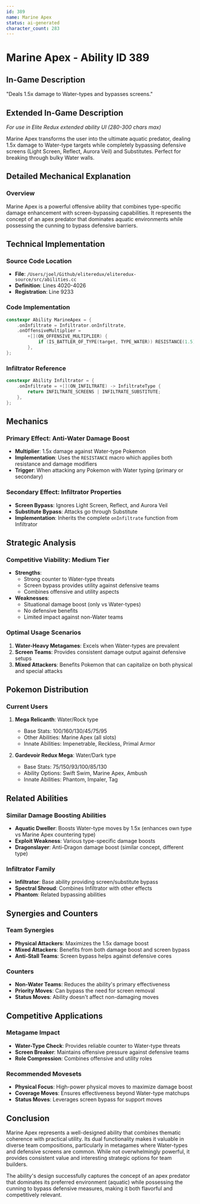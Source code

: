 ```yaml
---
id: 389
name: Marine Apex
status: ai-generated
character_count: 283
---
```


# Marine Apex - Ability ID 389

## In-Game Description
"Deals 1.5x damage to Water-types and bypasses screens."

## Extended In-Game Description
*For use in Elite Redux extended ability UI (280-300 chars max)*

Marine Apex transforms the user into the ultimate aquatic predator, dealing 1.5x damage to Water-type targets while completely bypassing defensive screens (Light Screen, Reflect, Aurora Veil) and Substitutes. Perfect for breaking through bulky Water walls.

## Detailed Mechanical Explanation

### Overview
Marine Apex is a powerful offensive ability that combines type-specific damage enhancement with screen-bypassing capabilities. It represents the concept of an apex predator that dominates aquatic environments while possessing the cunning to bypass defensive barriers.

## Technical Implementation

### Source Code Location
- **File**: `/Users/joel/Github/eliteredux/eliteredux-source/src/abilities.cc`
- **Definition**: Lines 4020-4026
- **Registration**: Line 9233

### Code Implementation
```cpp
constexpr Ability MarineApex = {
    .onInfiltrate = Infiltrator.onInfiltrate,
    .onOffensiveMultiplier =
        +[](ON_OFFENSIVE_MULTIPLIER) {
            if (IS_BATTLER_OF_TYPE(target, TYPE_WATER)) RESISTANCE(1.5);
        },
};
```

### Infiltrator Reference
```cpp
constexpr Ability Infiltrator = {
    .onInfiltrate = +[](ON_INFILTRATE) -> InfiltrateType { 
        return INFILTRATE_SCREENS | INFILTRATE_SUBSTITUTE; 
    },
};
```

## Mechanics

### Primary Effect: Anti-Water Damage Boost
- **Multiplier**: 1.5x damage against Water-type Pokemon
- **Implementation**: Uses the `RESISTANCE` macro which applies both resistance and damage modifiers
- **Trigger**: When attacking any Pokemon with Water typing (primary or secondary)

### Secondary Effect: Infiltrator Properties
- **Screen Bypass**: Ignores Light Screen, Reflect, and Aurora Veil
- **Substitute Bypass**: Attacks go through Substitute
- **Implementation**: Inherits the complete `onInfiltrate` function from Infiltrator

## Strategic Analysis

### Competitive Viability: Medium Tier
- **Strengths**: 
  - Strong counter to Water-type threats
  - Screen bypass provides utility against defensive teams
  - Combines offensive and utility aspects
- **Weaknesses**:
  - Situational damage boost (only vs Water-types)
  - No defensive benefits
  - Limited impact against non-Water teams

### Optimal Usage Scenarios
1. **Water-Heavy Metagames**: Excels when Water-types are prevalent
2. **Screen Teams**: Provides consistent damage output against defensive setups
3. **Mixed Attackers**: Benefits Pokemon that can capitalize on both physical and special attacks

## Pokemon Distribution

### Current Users
1. **Mega Relicanth**: Water/Rock type
   - Base Stats: 100/160/130/45/75/95
   - Other Abilities: Marine Apex (all slots)
   - Innate Abilities: Impenetrable, Reckless, Primal Armor

2. **Gardevoir Redux Mega**: Water/Dark type
   - Base Stats: 75/150/93/100/85/130
   - Ability Options: Swift Swim, Marine Apex, Ambush
   - Innate Abilities: Phantom, Impaler, Tag

## Related Abilities

### Similar Damage Boosting Abilities
- **Aquatic Dweller**: Boosts Water-type moves by 1.5x (enhances own type vs Marine Apex countering type)
- **Exploit Weakness**: Various type-specific damage boosts
- **Dragonslayer**: Anti-Dragon damage boost (similar concept, different type)

### Infiltrator Family
- **Infiltrator**: Base ability providing screen/substitute bypass
- **Spectral Shroud**: Combines Infiltrator with other effects
- **Phantom**: Related bypassing abilities

## Synergies and Counters

### Team Synergies
- **Physical Attackers**: Maximizes the 1.5x damage boost
- **Mixed Attackers**: Benefits from both damage boost and screen bypass
- **Anti-Stall Teams**: Screen bypass helps against defensive cores

### Counters
- **Non-Water Teams**: Reduces the ability's primary effectiveness
- **Priority Moves**: Can bypass the need for screen removal
- **Status Moves**: Ability doesn't affect non-damaging moves

## Competitive Applications

### Metagame Impact
- **Water-Type Check**: Provides reliable counter to Water-type threats
- **Screen Breaker**: Maintains offensive pressure against defensive teams
- **Role Compression**: Combines offensive and utility roles

### Recommended Movesets
- **Physical Focus**: High-power physical moves to maximize damage boost
- **Coverage Moves**: Ensures effectiveness beyond Water-type matchups
- **Status Moves**: Leverages screen bypass for support moves


## Conclusion

Marine Apex represents a well-designed ability that combines thematic coherence with practical utility. Its dual functionality makes it valuable in diverse team compositions, particularly in metagames where Water-types and defensive screens are common. While not overwhelmingly powerful, it provides consistent value and interesting strategic options for team builders.

The ability's design successfully captures the concept of an apex predator that dominates its preferred environment (aquatic) while possessing the cunning to bypass defensive measures, making it both flavorful and competitively relevant.